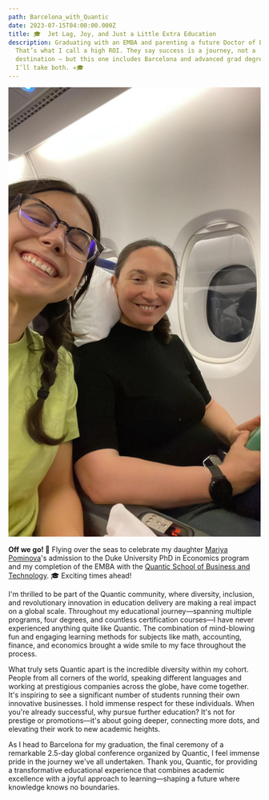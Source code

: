 ```yaml
---
path: Barcelona_with_Quantic
date: 2023-07-15T04:00:00.000Z
title: 🎓  Jet Lag, Joy, and Just a Little Extra Education
description: Graduating with an EMBA and parenting a future Doctor of Economics?
  That’s what I call a high ROI. They say success is a journey, not a
  destination — but this one includes Barcelona and advanced grad degrees, so
  I’ll take both. ✈️🎓
---
```

![Olena and Marsha](../assets/1688157810020.jpg "Olena and Marsha")

**Off we go! 🛫** Flying over the seas to celebrate my daughter [Mariya Pominova](https://www.linkedin.com/in/mariyapominova/)'s admission to the Duke University PhD in Economics program and my completion of the EMBA with the [Quantic School of Business and Technology](https://quantic.edu). 🎓 Exciting times ahead!

I'm thrilled to be part of the Quantic community, where diversity, inclusion, and revolutionary innovation in education delivery are making a real impact on a global scale. Throughout my educational journey—spanning multiple programs, four degrees, and countless certification courses—I have never experienced anything quite like Quantic. The combination of mind-blowing fun and engaging learning methods for subjects like math, accounting, finance, and economics brought a wide smile to my face throughout the process.

What truly sets Quantic apart is the incredible diversity within my cohort. People from all corners of the world, speaking different languages and working at prestigious companies across the globe, have come together. It's inspiring to see a significant number of students running their own innovative businesses. I hold immense respect for these individuals. When you're already successful, why pursue further education? It's not for prestige or promotions—it's about going deeper, connecting more dots, and elevating their work to new academic heights.

As I head to Barcelona for my graduation, the final ceremony of a remarkable 2.5-day global conference organized by Quantic, I feel immense pride in the journey we've all undertaken. Thank you, Quantic, for providing a transformative educational experience that combines academic excellence with a joyful approach to learning—shaping a future where knowledge knows no boundaries.

